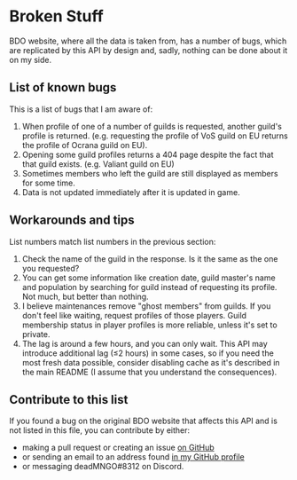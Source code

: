 # Broken Stuff
BDO website, where all the data is taken from, has a number of bugs, which are replicated by this API by design and, sadly, nothing can be done about it on my side.

## List of known bugs
This is a list of bugs that I am aware of:
1. When profile of one of a number of guilds is requested, another guild's profile is returned. (e.g. requesting the profile of VoS guild on EU returns the profile of Ocrana guild on EU).
1. Opening some guild profiles returns a 404 page despite the fact that that guild exists. (e.g. Valiant guild on EU)
2. Sometimes members who left the guild are still displayed as members for some time.
3. Data is not updated immediately after it is updated in game.

## Workarounds and tips
List numbers match list numbers in the previous section:
1. Check the name of the guild in the response. Is it the same as the one you requested?
1. You can get some information like creation date, guild master's name and population by searching for guild instead of requesting its profile. Not much, but better than nothing.
2. I believe maintenances remove "ghost members" from guilds. If you don't feel like waiting, request profiles of those players. Guild membership status in player profiles is more reliable, unless it's set to private.
3. The lag is around a few hours, and you can only wait. This API may introduce additional lag (≤2 hours) in some cases, so if you need the most fresh data possible, consider disabling cache as it's described in the main README (I assume that you understand the consequences).

## Contribute to this list
If you found a bug on the original BDO website that affects this API and is not listed in this file, you can contribute by either:
- making a pull request or creating an issue [on GitHub](https://github.com/octoman90/BDO-REST-API)
- or sending an email to an address found [in my GitHub profile](https://github.com/octoman90)
- or messaging deadMNGO#8312 on Discord.
